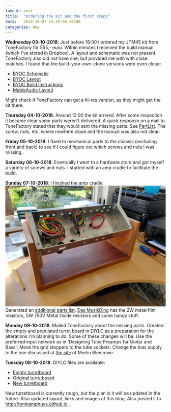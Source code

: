 ```yaml
---
layout: post
title:  "Ordering the kit and the first steps"
date:   2018-10-07 14:59:06 +0200
categories: Amp
---
```


**Wednesday 03-10-2018**: Just before 16:00 I ordered my JTM45 kit from ToneFactory for 555,- euro. Within minutes I received the build manual (which I've stored in Dropbox). A layout and schematic was not present. ToneFactory also did not have one, but provided me with with close matches. I found that the build-your-own-clone versions were even closer.
- [BYOC Schematic](http://byocelectronics.com/brit45schematic.pdf)
- [BYOC Layout](http://byocelectronics.com/jtm45-240v.pdf)
- [BYOC Build Instructions](http://byocelectronics.com/brit45instructions.pdf)
- [MableAudio Layout](http://www.mableaudio.com/uploadFile/Picture_small/201710251152564297.jpg)

Might check if ToneFactory can get a hi-res version, as they might get the kit there.

**Thursday 04-10-2018**: Around 12:00 the kit arrived. After some inspection it became clear some parts weren't delivered. A quick response on a mail to ToneFactory stated that they would sent the missing parts. See [PartList](/assets/PartList.xslx). The screw, nuts, etc. where nowhere close and the manual was also not clear. 

**Friday 05-10-2018**: I fixed to mechanical parts to the chassis (excluding front and back) to see if I could figure out which screws and nuts I was missing.

**Saturday 06-10-2018**: Eventually I went to a hardware store and got myself a variety of screws and nuts. I started with an amp cradle to facilitate the build.

**Sunday 07-10-2018**: I finished the amp cradle. ![cradle](/assets/cradle.jpg) Generated an [additional parts list](/assets/AdditionalParts.xlsx). [Das MusikDing](https://www.musikding.de/) has the 2W metal film resistors, 5W 750V Metal Oxide resistors and some handy stuff.

**Monday 08-10-2018**: Mailed ToneFactory about the missing parts. Created the empty and populated turret board in DIYLC as a preparation for the alterations I'm planning to do. Some of these changes will be: Use the preferred input network as in 'Designing Tube Preamps for Guitar and Bass'; Move the grid stoppers to the tube sockets; Change the bias supply to the one discussed at [the site](http://www.valvewizard.co.uk/bias.html) of Merlin Blencowe.

**Tuesday 08-10-2018**: DIYLC files are available:
- [Empty turretboard]({{baseurl}}/assets/TurretBoardOnly.diy)
- [Original turretboard](/assets/TurretBoardWithComponents.diy)
- [New turretboard](/assets/TurretBoardWithComponentsNew.diy)

New turretboard is currently rough, but the plan is it will be updated in the future. Also updated layout, links and images of this blog. Also posted it to http://tomkamphuys.github.io .